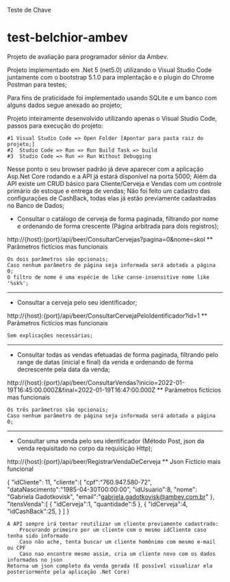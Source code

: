 Teste de Chave

# test-belchior-ambev
Projeto de avaliação para programador sênior da Ambev.

Projeto implementado em .Net 5 (net5.0) utilizando o Visual Studio Code juntamente com o bootstrap 5.1.0 para implentação e o plugin do Chrome Postman para testes;

Para fins de praticidade foi implementado usando SQLite e um banco com alguns dados segue anexado ao projeto;

Projeto inteiramente desenvolvido utilizando apenas o Visual Studio Code, passos para execução do projeto:

    #1 Visual Studio Code => Open Folder [Apontar para pasta raiz do projeto;]
    #2  Studio Code => Run => Run Build Task => build
    #3  Studio Code => Run => Run Without Debugging

Nesse ponto o seu browser padrão já deve aparecer com a aplicação Asp.Net Core rodando e a API já estará disponível na porta 5000;
Além da API existe um CRUD básico para Cliente/Cerveja e Vendas com um controle primário de estoque e entrega de vendas;
Não foi feito um cadastro das configurações de CashBack, todas elas já estão previamente cadastradas no Banco de Dados;


* Consultar o catálogo de cerveja de forma paginada, filtrando por nome e 
ordenando de forma crescente (Página arbitrada para dois registros);

http://{host}:{port}/api/beer/ConsultarCervejas?pagina=0&nome=skol
** Parâmetros fictícios mas funcionais
    
    Os dois parâmetros são opcionais;
    Caso nenhum parâmetro de página seja informada será adotada a página 0;
    O filtro de nome é uma espécie de like canse-insensitive nome like '%sk%';

----------------------------------------------------------------------------------

* Consultar a cerveja pelo seu identificador; 

http://{host}:{port}/api/beer/ConsultarCervejaPeloIdentificador?id=1
** Parâmetros fictícios mas funcionais

    Sem explicações necessárias;

----------------------------------------------------------------------------------

*   Consultar todas as vendas efetuadas de forma paginada, filtrando pelo range 
de datas (inicial e final) da venda e ordenando de forma decrescente pela data 
da venda;


http://{host}:{port}/api/beer/ConsultarVendas?inicio=2022-01-19T16:45:00.000Z&final=2022-01-19T16:47:00.000Z
** Parâmetros fictícios mas funcionais

    Os três parâmetros são opcionais;
    Caso nenhum parâmetro de página seja informada será adotada a página 0;

----------------------------------------------------------------------------------

* Consultar uma venda pelo seu identificador (Método Post, json da venda requisitado no corpo da requisição Http);

http://{host}:{port}/api/beer/RegistrarVendaDeCerveja
** Json Fictício mais funcional

{
   "idCliente": 11,
   "cliente":{
      "cpf":"760.947.580-72",
      "dataNascimento":"1985-04-30T00:00:00",
      "idUsuario":8,
      "nome": "Gabriela Gadotkovisk",
      "email":"gabriela.gadotkovisk@ambev.com.br"
   },
	"itensVenda":[
      {
         "idCerveja":1,
         "quantidade":5
      },
      {
         "idCerveja":4,
         "idCashBack":25,
      }
   ]
}


    A API sempre irá tentar reutilizar um cliente previamente cadastrado:
        Procurando primeiro por um cliente com o mesmo idCliente caso tenha sido informado
        Caso não ache, tenta buscar um cliente homônimo com mesmo e-mail ou CPF
        Caso nao encontre mesmo assim, cria um cliente novo com os dados informados no json
    Retorna um json completo da venda gerada (É possível visualizar ela posteriormente pela aplicação .Net Core)
